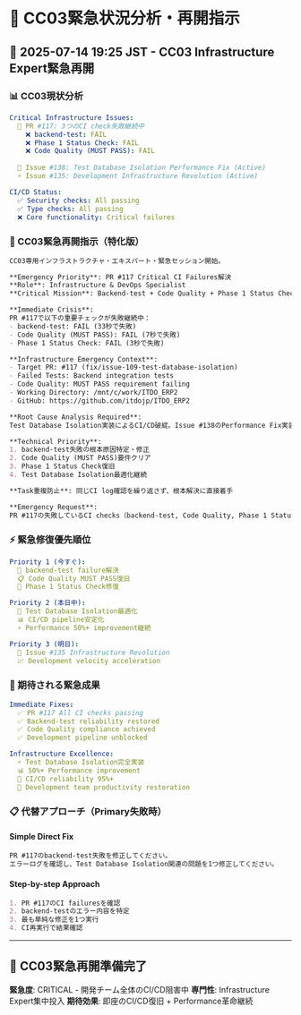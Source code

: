 # 🚨 CC03緊急状況分析・再開指示

## 📅 2025-07-14 19:25 JST - CC03 Infrastructure Expert緊急再開

### 📊 CC03現状分析

```yaml
Critical Infrastructure Issues:
  🚨 PR #117: 3つのCI check失敗継続中
    ❌ backend-test: FAIL
    ❌ Phase 1 Status Check: FAIL  
    ❌ Code Quality (MUST PASS): FAIL
  
  🎯 Issue #138: Test Database Isolation Performance Fix (Active)
  ⚡ Issue #135: Development Infrastructure Revolution (Active)

CI/CD Status:
  ✅ Security checks: All passing
  ✅ Type checks: All passing
  ❌ Core functionality: Critical failures
```

### 🎯 CC03緊急再開指示（特化版）

```markdown
CC03専用インフラストラクチャ・エキスパート・緊急セッション開始。

**Emergency Priority**: PR #117 Critical CI Failures解決
**Role**: Infrastructure & DevOps Specialist
**Critical Mission**: Backend-test + Code Quality + Phase 1 Status Check修復

**Immediate Crisis**:
PR #117で以下の重要チェックが失敗継続中：
- backend-test: FAIL (33秒で失敗)
- Code Quality (MUST PASS): FAIL (7秒で失敗)  
- Phase 1 Status Check: FAIL (3秒で失敗)

**Infrastructure Emergency Context**:
- Target PR: #117 (fix/issue-109-test-database-isolation)
- Failed Tests: Backend integration tests
- Code Quality: MUST PASS requirement failing
- Working Directory: /mnt/c/work/ITDO_ERP2
- GitHub: https://github.com/itdojp/ITDO_ERP2

**Root Cause Analysis Required**:
Test Database Isolation実装によるCI/CD破綻。Issue #138のPerformance Fix実装中に、既存のbackend-testとcode qualityが連鎖的に失敗。

**Technical Priority**:
1. backend-test失敗の根本原因特定・修正
2. Code Quality (MUST PASS)要件クリア
3. Phase 1 Status Check復旧
4. Test Database Isolation最適化継続

**Task重複防止**: 同じCI log確認を繰り返さず、根本解決に直接着手

**Emergency Request**: 
PR #117の失敗しているCI checks（backend-test, Code Quality, Phase 1 Status）を確認し、最も緊急度の高い1つの修正を特定して実行してください。Infrastructure expertとして開発チーム全体の作業を阻害している問題を最優先で解決してください。
```

### ⚡ 緊急修復優先順位

```yaml
Priority 1 (今すぐ):
  🚨 backend-test failure解決
  📋 Code Quality MUST PASS復旧
  🎯 Phase 1 Status Check修復

Priority 2 (本日中):
  🧪 Test Database Isolation最適化
  📊 CI/CD pipeline安定化
  ⚡ Performance 50%+ improvement継続

Priority 3 (明日):
  🚀 Issue #135 Infrastructure Revolution
  📈 Development velocity acceleration
```

### 🔧 期待される緊急成果

```yaml
Immediate Fixes:
  ✅ PR #117 All CI checks passing
  ✅ Backend-test reliability restored
  ✅ Code Quality compliance achieved
  ✅ Development pipeline unblocked

Infrastructure Excellence:
  ⚡ Test Database Isolation完全実装
  📊 50%+ Performance improvement
  🔄 CI/CD reliability 95%+
  🚀 Development team productivity restoration
```

### 📋 代替アプローチ（Primary失敗時）

#### Simple Direct Fix
```markdown
PR #117のbackend-test失敗を修正してください。
エラーログを確認し、Test Database Isolation関連の問題を1つ修正してください。
```

#### Step-by-step Approach
```markdown
1. PR #117のCI failuresを確認
2. backend-testのエラー内容を特定
3. 最も単純な修正を1つ実行
4. CI再実行で結果確認
```

---

## 🚀 CC03緊急再開準備完了

**緊急度**: CRITICAL - 開発チーム全体のCI/CD阻害中
**専門性**: Infrastructure Expert集中投入
**期待効果**: 即座のCI/CD復旧 + Performance革命継続